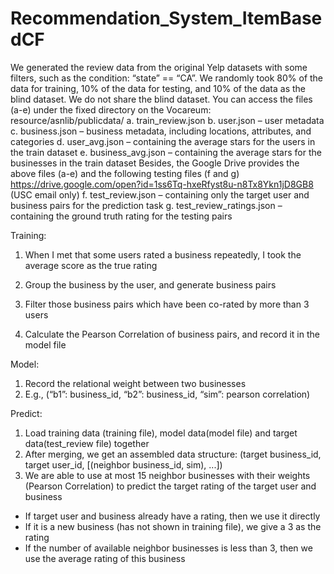 # Recommendation_System_ItemBasedCF

We generated the review data from the original Yelp datasets with some filters, such as the condition: “state” == “CA”. We randomly took 80% of the data for training, 10% of the data for testing, and 10% of the data as the blind dataset. We do not share the blind dataset.
You can access the files (a-e) under the fixed directory on the Vocareum: resource/asnlib/publicdata/
a. train_review.json
b. user.json – user metadata
c. business.json – business metadata, including locations, attributes, and categories
d. user_avg.json – containing the average stars for the users in the train dataset
e. business_avg.json – containing the average stars for the businesses in the train dataset
Besides, the Google Drive provides the above files (a-e) and the following testing files (f and g) https://drive.google.com/open?id=1ss6Tq-hxeRfyst8u-n8Tx8Ykn1jD8GB8 (USC email only)
f. test_review.json – containing only the target user and business pairs for the prediction task
g. test_review_ratings.json – containing the ground truth rating for the testing pairs

Training:
1. When I met that some users rated a business repeatedly, I took the average score as the true rating

2. Group the business by the user, and generate business pairs

3. Filter those business pairs which have been co-rated by more than 3 users

4. Calculate the Pearson Correlation of business pairs, and record it in the model file

Model:
1. Record the relational weight between two businesses
2. E.g., (“b1”: business_id, “b2”: business_id, “sim”: pearson correlation)

Predict:
1. Load training data (training file), model data(model file) and target data(test_review file) together
2. After merging, we get an assembled data structure: (target business_id, target user_id, [(neighbor business_id, sim), ...])
3. We are able to use at most 15 neighbor businesses with their weights (Pearson Correlation) to predict the target rating of the target user and business
- If target user and business already have a rating, then we use it directly
- If it is a new business (has not shown in training file), we give a 3 as the rating
- If the number of available neighbor businesses is less than 3, then we use the average rating of this business
